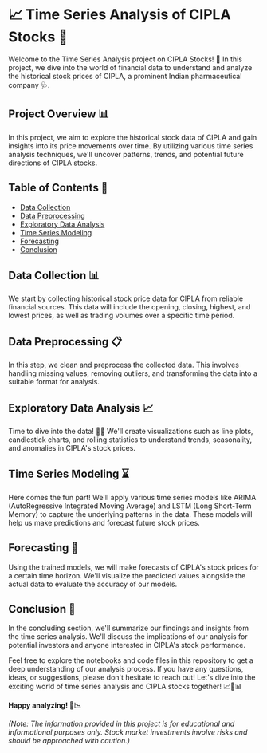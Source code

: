 # 📈 Time Series Analysis of CIPLA Stocks 🏥

Welcome to the Time Series Analysis project on CIPLA Stocks! 🚀 In this project, we dive into the world of financial data to understand and analyze the historical stock prices of CIPLA, a prominent Indian pharmaceutical company 🩺.

## Project Overview 📊

In this project, we aim to explore the historical stock data of CIPLA and gain insights into its price movements over time. By utilizing various time series analysis techniques, we'll uncover patterns, trends, and potential future directions of CIPLA stocks.

## Table of Contents 📑

- [Data Collection](#data-collection)
- [Data Preprocessing](#data-preprocessing)
- [Exploratory Data Analysis](#exploratory-data-analysis)
- [Time Series Modeling](#time-series-modeling)
- [Forecasting](#forecasting)
- [Conclusion](#conclusion)

## Data Collection 📊

We start by collecting historical stock price data for CIPLA from reliable financial sources. This data will include the opening, closing, highest, and lowest prices, as well as trading volumes over a specific time period.

## Data Preprocessing 📋

In this step, we clean and preprocess the collected data. This involves handling missing values, removing outliers, and transforming the data into a suitable format for analysis.

## Exploratory Data Analysis 📈

Time to dive into the data! 🕵️‍♀️ We'll create visualizations such as line plots, candlestick charts, and rolling statistics to understand trends, seasonality, and anomalies in CIPLA's stock prices.

## Time Series Modeling ⌛️

Here comes the fun part! We'll apply various time series models like ARIMA (AutoRegressive Integrated Moving Average) and LSTM (Long Short-Term Memory) to capture the underlying patterns in the data. These models will help us make predictions and forecast future stock prices.

## Forecasting 🚀

Using the trained models, we will make forecasts of CIPLA's stock prices for a certain time horizon. We'll visualize the predicted values alongside the actual data to evaluate the accuracy of our models.

## Conclusion 📝

In the concluding section, we'll summarize our findings and insights from the time series analysis. We'll discuss the implications of our analysis for potential investors and anyone interested in CIPLA's stock performance.

Feel free to explore the notebooks and code files in this repository to get a deep understanding of our analysis process. If you have any questions, ideas, or suggestions, please don't hesitate to reach out! Let's dive into the exciting world of time series analysis and CIPLA stocks together! 📈📅📊

**Happy analyzing! 🧐📉**

*(Note: The information provided in this project is for educational and informational purposes only. Stock market investments involve risks and should be approached with caution.)*
